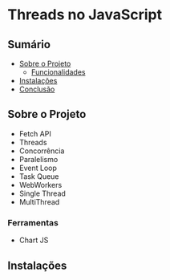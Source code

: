 # Threads no JavaScript

## Sumário

- [Sobre o Projeto](#sobre-o-projeto)
  - [Funcionalidades](#Ferramentas)
- [Instalações](#instalacao)
- [Conclusão](#conclusão)

## Sobre o Projeto

* Fetch API
* Threads
* Concorrência
* Paralelismo
* Event Loop
* Task Queue
* WebWorkers
* Single Thread
* MultiThread

### Ferramentas

* Chart JS



## Instalações








